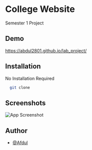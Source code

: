 
# College Website

Semester 1 Project


## Demo

https://abdul2801.github.io/lab_project/


## Installation

No Installation Required

```bash
  git clone
```
    
## Screenshots

![App Screenshot]([https://via.placeholder.com/468x300?text=App+Screenshot+Here](https://github.com/abdul2801/lab_project/blob/main/carousal/Screenshot%20from%202023-02-19%2011-55-49.png))


## Author

- [@Afdul](https://github.com/abdul2801)

